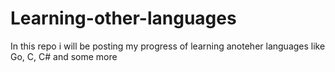 # Learning-other-languages
In this repo i will be posting my progress of learning anoteher languages like Go, C, C# and some more
